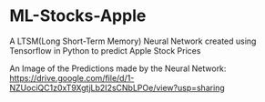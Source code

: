# ML-Stocks-Apple
A LTSM(Long Short-Term Memory) Neural Network created using Tensorflow in Python to predict Apple Stock Prices


An Image of the Predictions made by the Neural Network: 
https://drive.google.com/file/d/1-NZUociQC1z0xT9XgtjLb2I2sCNbLPOe/view?usp=sharing

